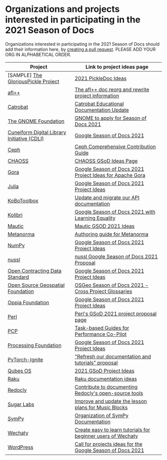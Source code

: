 # Organizations and projects interested in participating in the 2021 Season of Docs

Organizations interested in participating in the 2021 Season of Docs should add their information here, by [creating a pull request](https://docs.github.com/en/github/collaborating-with-issues-and-pull-requests/creating-a-pull-request). PLEASE ADD YOUR ORG IN ALPHABETICAL ORDER.

Project | Link to project ideas page
------- | ---------------------------
[SAMPLE] [The GloriousPickle Project](https://example.com) | [2021 PickleDoc Ideas](https://example.com)
[afl++](https://github.com/AFLplusplus/AFLplusplus) | [The afl++ doc reorg and rewrite project information](https://github.com/AFLplusplus/AFLplusplus/blob/stable/docs/docs.md)
[Catrobat](https://catrobat.org/) | [Catrobat Educational Documentation Update](https://catrob.at/gsod21)
[The GNOME Foundation](https://foundation.gnome.org/) | [GNOME to apply for Season of Docs 2021](https://foundation.gnome.org/2021/03/17/gsod-2021/)
[Cuneiform Digital Library Initiative (CDLI)](https://cdli.ucla.edu/) | [Google Season of Docs 2021](https://github.com/cdli-gh/Framework/wiki/Google-Season-of-Docs-2021)
[Ceph](https://docs.ceph.org/) | [Ceph Comprehensive Contribution Guide](https://pad.ceph.com/p/GSOD_2021_Project_Proposal_Page)
[CHAOSS](https://chaoss.community/) | [CHAOSS GSoD Ideas Page](https://github.com/chaoss/governance/blob/master/GSoD-ideas.md)
[Gora](https://gora.apache.org/index.html) | [Google Season of Docs 2021 Project Ideas for Apache Gora](https://cwiki.apache.org/confluence/display/GORA/Google+Season+of+Docs+2021)
[Julia](https://julialang.org) | [Google Season of Docs 2021 Project Ideas](https://julialang.org/jsoc/gsod/projects/)
[KoBoToolbox](https://kobotoolbox.org) | [Update and migrate our API documentation](https://github.com/kobotoolbox/kpi/wiki/Google-Season-of-Docs-2021)
[Kolibri](https://learningequality.org/kolibri/) | [Google Season of Docs 2021 with Learning Equality](https://github.com/learningequality/kolibri/wiki/Google-Season-of-Docs-2021-with-Learning-Equality)
[Mautic](https://www.mautic.org/) | [Mautic GSOD 2021 Ideas](https://www.mautic.org/blog/community/mautic-applies-season-docs-2021)
[Metanorma](https://www.metanorma.org)|[Authoring guide for Metanorma](https://github.com/metanorma/metanorma/wiki/Google-Season-of-Docs-2021-Organization-Proposal)
[NumPy](https://numpy.org) | [Google Season of Docs 2021 Project Ideas](https://github.com/numpy/numpy/wiki/Google-Season-of-Docs-2021-Project-Ideas)
[nussl](https://github.com/nussl/nussl) | [nussl Google Season of Docs 2021 Proposal](https://github.com/nussl/nussl/wiki/nussl-Google-Season-of-Docs-2021-Proposal)
[Open Contracting Data Standard](https://standard.open-contracting.org/latest/en/) | [Google Season of Docs 2021 Project Ideas](https://github.com/open-contracting/standard/wiki/Google-Season-of-Docs-2021-Project-Ideas)
[Open Source Geospatial Foundation](https://www.osgeo.org/) | [OSGeo Season of Docs 2021 - Cross Project Glossaries](https://wiki.osgeo.org/wiki/Season_Of_Docs_2021)
[Oppia Foundation](https://www.oppia.org/about) | [Google Season of Docs 2021 Project Ideas](https://github.com/oppia/oppia/wiki/Season-of-Docs-2021)
[Perl](https://perl.org) | [Perl's GSoD 2021 project proposal page](https://github.com/Perl/perl5/wiki/Google-Season-of-Docs-2021-project-proposals)
[PCP](https://pcp.io) | [Task-based Guides for Performance Co-Pilot](https://pcp.io/gsod/2021/ideas.html)
[Processing Foundation](https://processingfoundation.org/) | [Google Season of Docs 2021 Project Ideas](https://github.com/processing/p5.js/wiki/Google-Season-of-Docs)
[PyTorch-Ignite](https://pytorch.org/ignite/) | ["Refresh our documentation and tutorials" proposal](https://github.com/pytorch/ignite/wiki/Google-Season-of-Docs-2021---Organization-Proposal)
[Qubes OS](https://www.qubes-os.org) | [2021 GSoD Project Ideas](https://www.qubes-os.org/gsod/)
[Raku](https://raku.org) | [Raku documentation ideas](https://github.com/perl-foundation-outreach/season-of-docs-ideas)
[Redocly](https://redoc.ly/) | [Contribute to documenting Redocly's open-source tools](https://redoc.ly/gsod)
[Sugar Labs](https://sugarlabs.org) | [Improve and update the lesson plans for Music Blocks](https://github.com/sugarlabs/GSoD)
[SymPy](https://www.sympy.org/en/index.html) | [Organization of SymPy Documentation](https://github.com/sympy/sympy/wiki/Google-Season-of-Docs)
[Wechaty](https://wechaty.js.org) | [Create easy to learn tutorials for beginner users of Wechaty](https://wechaty.js.org/docs/gsod/2021/)
[WordPress](https://wordpress.org) | [Call for projects ideas for the Google Season of Docs 2021](https://make.wordpress.org/docs/2021/03/18/call-for-projects-ideas-for-the-google-season-of-docs-2021)


